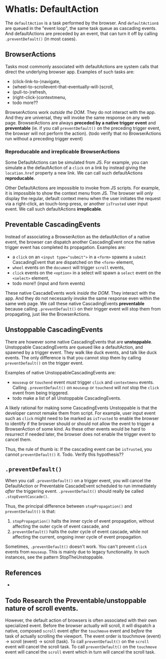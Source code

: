 # WhatIs: DefaultAction

The `defaultAction` is a task performed by the browser. And `defaultAction`s are queued in the "event loop", the same task queue as cascading events. And defaultActions are preceded by an event, that can turn it off by calling `.preventDefault()` (in most cases).

## BrowserActions 

Tasks most commonly associated with defaultActions are system calls that direct the underlying browser app. Examples of such tasks are:
 * (click-link-to-)navigate, 
 * (wheel-to-scrollevent-that-eventually-will-)scroll, 
 * (pull-to-)refresh, 
 * (right-click-)contextmenu,
 * todo more??

BrowserActions work *outside the DOM*. They do not interact with the app. And they are universal, they will invoke the same response on any web page. BrowserActions are always **preceded by a native trigger event** and **preventable** (ie. if you call `preventDefault()` on the preceding trigger event, the browser will not perform the action). (todo verify that no BrowserActions run without a preceding trigger event)

### Reproducable and irreplicable BrowserActions

Some DefaultActions can be simulated from JS. For example, you can simulate a the defaultAction of a `click` on a link by instead giving the `location.href` property a new link. We can call such defaultActions **reproducable**.

Other DefaultActions are impossible to invoke from JS scripts. For example, it is impossible to show the context menu from JS. The browser will *only* display the regular, default context menu when the user initiates the request via a right-click, an touch-long-press, or another `isTrusted` user input event. We call such defaultActions **irreplicable**.

## Preventable CascadingEvents
 
Instead of associating a BrowserAction as the defaultAction of a native event, the browser can dispatch another CascadingEvent once the native trigger event has completed its propagation. Examples are:
   * a `click` on an `<input type="submit">` in a `<form>` spawns a `submit` CascadingEvent that are dispatched on the `<form>` element,
   * `wheel` events on the `document` will trigger `scroll` events,
   * `click` events on the `<option>` in a select will spawn a `select` event on the `<select>` element,
   * todo more!! (input and form events)

These native CascadeEvents work *inside the DOM*. They interact with the app. And they do not necessarily invoke the same response even within the same web page. We call these native CascadingEvents **preventable** because calling `.preventDefault()` on their trigger event will stop them from propagating, just like the BrowserActions.

<code-demo src="demo/PreventableCascadingEvent.html"></code-demo>

## Unstoppable CascadingEvents

There are however some native CascadingEvents that are **unstoppable**. Unstoppable CascadingEvents are queued like a defaultAction, and spawned by a trigger event. They walk like duck events, and talk like duck events. The only difference is that you cannot stop them by calling `preventDefault()` on the trigger event.

Examples of native UnstoppableCascadingEvents are:
 *  `mouseup` or `touchend` event *must* trigger `click` and `contextmenu` events. Calling `.preventDefault()` on `mouseup` or `touchend` will *not* stop the `click` event from being triggered.
 *  todo make a list of all Unstoppable CascadingEvents.
 
A likely rational for making some CascadingEvents Unstoppable is that the developer cannot remake them from script. For example, user input event such as `click` might need to be marked as `isTrusted` to enable the browser to identify if the browser should or should not allow the event to trigger a BrowserAction of some kind. As these other events would be hard to resurrect if needed later, the browser does not enable the trigger event to cancel them.

Thus, the rule of thumb is: If the cascading event can be `isTrusted`, you cannot `preventDefault()` it.
Todo. Verify this hypothesis??

## `.preventDefault()`

When you call `.preventDefault()` on a trigger event, you will cancel the DefaultAction or Preventable CascadeEvent scheduled to run immediately *after* the triggering event. `.preventDefault()` should really be called `.stopEventCascade()`.

Thus, the principal difference between `stopPropagation()` and `preventDefault()` is that:
 1. `stopPropagation()` halts the inner cycle of event propagation, without affecting the outer cycle of event cascade, and 
 2. `preventDefault()` halts the outer cycle of event cascade, while not affecting the current, ongoing inner cycle of event propagation.

Sometimes, `.preventDefault()` doesn't work. You can't prevent `click` events from `mouseup`. This is mainly due to legacy functionality. In such instances, see the pattern StopTheUnstoppable.  

## References

 * 
  
 ## Todo Research the Preventable/unstoppable nature of scroll events.

However, the default action of browsers is often associated with their own specialized event. Before the browser actually will scroll, it will dispatch a native, composed `scroll` event *after* the `touchmove` event and *before* the task of actually scrolling the viewport. The event order is touchmove (event) -> scroll (event) -> scroll (task). To call `preventDefault()` on the `scroll` event will cancel the scroll task. To call `preventDefault()` on the `touchmove` event will cancel the `scroll` event which in turn will cancel the scroll task.
 
